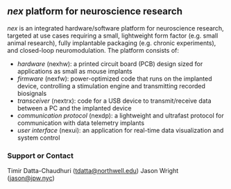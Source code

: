 ## *nex* platform for neuroscience research

*nex* is an integrated hardware/software platform for neuroscience research, targeted at use cases requiring a small, lightweight form factor (e.g. small animal research), fully implantable packaging (e.g. chronic experiments), and closed-loop neuromodulation. The platform consists of:

* _hardware_ (nexhw): a printed circuit board (PCB) design sized for applications as small as mouse implants
* _firmware_ (nexfw): power-optimized code that runs on the implanted device, controlling a stimulation engine and transmitting recorded biosignals
* _transceiver_ (nextrx): code for a USB device to transmit/receive data between a PC and the implanted device
* _communication protocol_ (nexdp): a lightweight and ultrafast protocol for communication with data telemetry implants
* _user interface_ (nexui): an application for real-time data visualization and system control

### Support or Contact

Timir Datta-Chaudhuri (tdatta@northwell.edu)
Jason Wright (jason@jpw.nyc)

